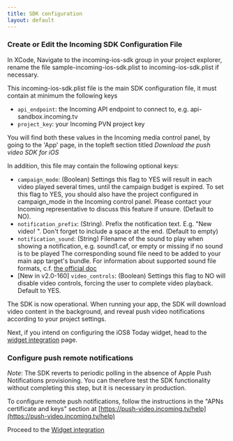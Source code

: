```yaml
---
title: SDK configuration
layout: default 
---
```


### Create or Edit the Incoming SDK Configuration File ###

In XCode, Navigate to the incoming-ios-sdk group in your project explorer, rename the file sample-incoming-ios-sdk.plist to 
incoming-ios-sdk.plist if necessary. 

This incoming-ios-sdk.plist file is the main SDK configuration file, it must contain at minimum the following keys

 * `api_endpoint`: the Incoming API endpoint to connect to, e.g. api-sandbox.incoming.tv
 * `project_key`: your Incoming PVN project key

You will find both these values in the Incoming media control panel, by going to the 'App' page, in the top­left section titled _Download the push video SDK for iOS_

In addition, this file may contain the following optional keys:

 * `campaign_mode`: (Boolean) Settings this flag to YES will result in each video played several times, until the campaign budget is expired. To set this flag to YES, you should also have the project configured in campaign_mode in the Incoming control panel. Please contact your Incoming representative to discuss this feature if unsure. (Default to NO).  
 * `notification_prefix`: (String). Prefix the notification text. E.g. "New video! ". Don't forget to include a space at the end. (Default to empty)
 * `notification_sound`: (String) Filename of the sound to play when showing a notification, e.g. sound1.caf, or empty or missing if no sound is to be played 
	The corresponding sound file need to be added to your main app target's bundle. For information about 
	supported sound file formats, c.f. [the official doc](https://developer.apple.com/library/ios/documentation/NetworkingInternet/Conceptual/RemoteNotificationsPG/Chapters/IPhoneOSClientImp.html#//apple_ref/doc/uid/TP40008194-CH103-SW6) 
 * [New in v2.0-160] `video_controls`: (Boolean) Settings this flag to NO will disable video controls, forcing the user to complete video playback. Default to YES. 

The SDK is now operational. When running your app, the SDK will download video content in the background, and reveal push video notifications according to your project settings.  

Next, if you intend on configuring the iOS8 Today widget, head to the [widget integration](./widget-integration.html) page. 

### Configure push remote notifications ### 

*Note*: The SDK reverts to periodic polling in the absence of Apple Push Notifications provisioning. You 
can therefore test the SDK functionality without completing this step, but it is necessary in production. 

To configure remote push notifications, follow the instructions in the "APNs certificate and keys" section
at [https://push-video.incoming.tv/help](https://push-video.incoming.tv/help)


Proceed to the [Widget integration](./widget-integration.html)

